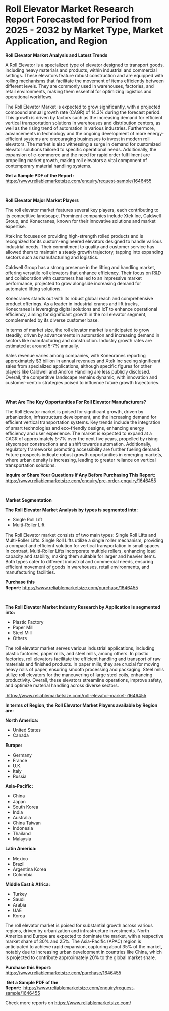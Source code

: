 <p><h1>Roll Elevator Market Research Report Forecasted for Period from 2025 -  2032 by Market Type, Market Application, and Region</h1></p><p><strong>Roll Elevator Market Analysis and Latest Trends</strong></p>
<p><p>A Roll Elevator is a specialized type of elevator designed to transport goods, including heavy materials and products, within industrial and commercial settings. These elevators feature robust construction and are equipped with rolling mechanisms that facilitate the movement of items efficiently between different levels. They are commonly used in warehouses, factories, and retail environments, making them essential for optimizing logistics and operational workflows.</p><p>The Roll Elevator Market is expected to grow significantly, with a projected compound annual growth rate (CAGR) of 14.3% during the forecast period. This growth is driven by factors such as the increasing demand for efficient vertical transportation solutions in warehouses and distribution centers, as well as the rising trend of automation in various industries. Furthermore, advancements in technology and the ongoing development of more energy-efficient systems are encouraging businesses to invest in modern roll elevators. The market is also witnessing a surge in demand for customized elevator solutions tailored to specific operational needs. Additionally, the expansion of e-commerce and the need for rapid order fulfillment are propelling market growth, making roll elevators a vital component of contemporary material handling systems.</p></p>
<p><strong>Get a Sample PDF of the Report:&nbsp;</strong> <a href="https://www.reliablemarketsize.com/enquiry/request-sample/1646455?utm_campaign=2308&utm_medium=2&utm_source=Github&utm_content=ia&utm_term=28022025&utm_id=roll-elevator">https://www.reliablemarketsize.com/enquiry/request-sample/1646455</a></p>
<p>&nbsp;</p>
<p><strong>Roll Elevator Major Market Players</strong></p>
<p><p>The roll elevator market features several key players, each contributing to its competitive landscape. Prominent companies include Xtek Inc, Caldwell Group, and Konecranes, known for their innovative solutions and market expertise. </p><p>Xtek Inc focuses on providing high-strength rolled products and is recognized for its custom-engineered elevators designed to handle various industrial needs. Their commitment to quality and customer service has allowed them to maintain a steady growth trajectory, tapping into expanding sectors such as manufacturing and logistics.</p><p>Caldwell Group has a strong presence in the lifting and handling market, offering versatile roll elevators that enhance efficiency. Their focus on R&D and collaboration with customers has led to an impressive market performance, projected to grow alongside increasing demand for automated lifting solutions.</p><p>Konecranes stands out with its robust global reach and comprehensive product offerings. As a leader in industrial cranes and lift trucks, Konecranes is leveraging digital solutions and IoT to enhance operational efficiency, aiming for significant growth in the roll elevator segment, complemented by its diverse customer base.</p><p>In terms of market size, the roll elevator market is anticipated to grow steadily, driven by advancements in automation and increasing demand in sectors like manufacturing and construction. Industry growth rates are estimated at around 5-7% annually. </p><p>Sales revenue varies among companies, with Konecranes reporting approximately $3 billion in annual revenues and Xtek Inc seeing significant sales from specialized applications, although specific figures for other players like Caldwell and Andron Handling are less publicly disclosed. Overall, the competitive landscape remains dynamic, with innovation and customer-centric strategies poised to influence future growth trajectories.</p></p>
<p>&nbsp;</p>
<p><strong>What Are The Key Opportunities For Roll Elevator Manufacturers?</strong></p>
<p><p>The Roll Elevator market is poised for significant growth, driven by urbanization, infrastructure development, and the increasing demand for efficient vertical transportation systems. Key trends include the integration of smart technologies and eco-friendly designs, enhancing energy efficiency and user experience. The market is expected to expand at a CAGR of approximately 5-7% over the next five years, propelled by rising skyscraper constructions and a shift towards automation. Additionally, regulatory frameworks promoting accessibility are further fueling demand. Future prospects indicate robust growth opportunities in emerging markets, where urban density is increasing, leading to greater reliance on vertical transportation solutions.</p></p>
<p><strong>Inquire or Share Your Questions If Any Before Purchasing This Report:</strong> <a href="https://www.reliablemarketsize.com/enquiry/pre-order-enquiry/1646455?utm_campaign=2308&utm_medium=2&utm_source=Github&utm_content=ia&utm_term=28022025&utm_id=roll-elevator">https://www.reliablemarketsize.com/enquiry/pre-order-enquiry/1646455</a></p>
<p>&nbsp;</p>
<p><strong>Market Segmentation</strong></p>
<p><strong>The Roll Elevator Market Analysis by types is segmented into:</strong></p>
<p><ul><li>Single Roll Lift</li><li>Multi-Roller Lift</li></ul></p>
<p><p>The Roll Elevator market consists of two main types: Single Roll Lifts and Multi-Roller Lifts. Single Roll Lifts utilize a single roller mechanism, providing a compact and efficient solution for vertical transportation in small spaces. In contrast, Multi-Roller Lifts incorporate multiple rollers, enhancing load capacity and stability, making them suitable for larger and heavier items. Both types cater to different industrial and commercial needs, ensuring efficient movement of goods in warehouses, retail environments, and manufacturing facilities.</p></p>
<p><strong>Purchase this Report:&nbsp;</strong><a href="https://www.reliablemarketsize.com/purchase/1646455?utm_campaign=2308&utm_medium=2&utm_source=Github&utm_content=ia&utm_term=28022025&utm_id=roll-elevator">https://www.reliablemarketsize.com/purchase/1646455</a></p>
<p>&nbsp;</p>
<p><strong>The Roll Elevator Market Industry Research by Application is segmented into:</strong></p>
<p><ul><li>Plastic Factory</li><li>Paper Mill</li><li>Steel Mill</li><li>Others</li></ul></p>
<p><p>The roll elevator market serves various industrial applications, including plastic factories, paper mills, and steel mills, among others. In plastic factories, roll elevators facilitate the efficient handling and transport of raw materials and finished products. In paper mills, they are crucial for moving heavy rolls of paper, ensuring smooth processing and packaging. Steel mills utilize roll elevators for the maneuvering of large steel coils, enhancing productivity. Overall, these elevators streamline operations, improve safety, and optimize material handling across diverse sectors.</p></p>
<p><a href="https://www.reliablemarketsize.com/roll-elevator-market-r1646455?utm_campaign=2308&utm_medium=2&utm_source=Github&utm_content=ia&utm_term=28022025&utm_id=roll-elevator">&nbsp;https://www.reliablemarketsize.com/roll-elevator-market-r1646455</a></p>
<p><strong>In terms of Region, the Roll Elevator Market Players available by Region are:</strong></p>
<p>
    <p> <strong> North America: </strong>
        <ul>
            <li>United States</li>
            <li>Canada</li>
        </ul>
        </p> 
    <p> <strong> Europe: </strong>
        <ul>
            <li>Germany</li>
            <li>France</li>
            <li>U.K.</li>
            <li>Italy</li>
            <li>Russia</li>
        </ul>
        </p> 
    <p> <strong> Asia-Pacific: </strong>
        <ul>
            <li>China</li>
            <li>Japan</li>
            <li>South Korea</li>
            <li>India</li>
            <li>Australia</li>
            <li>China Taiwan</li>
            <li>Indonesia</li>
            <li>Thailand</li>
            <li>Malaysia</li>
        </ul>
        </p> 
    <p> <strong> Latin America: </strong>
        <ul>
            <li>Mexico</li>
            <li>Brazil</li>
            <li>Argentina Korea</li>
            <li>Colombia</li>
        </ul>
        </p> 
    <p> <strong> Middle East & Africa: </strong>
        <ul>
            <li>Turkey</li>
            <li>Saudi</li>
            <li>Arabia</li>
            <li>UAE</li>
            <li>Korea</li>
        </ul>
    </p>
    </p>
<p><p>The roll elevator market is poised for substantial growth across various regions, driven by urbanization and infrastructure investments. North America and Europe are expected to dominate the market, with a respective market share of 30% and 25%. The Asia-Pacific (APAC) region is anticipated to achieve rapid expansion, capturing about 35% of the market, notably due to increasing urban development in countries like China, which is projected to contribute approximately 20% to the global market share.</p></p>
<p><strong>Purchase this Report: </strong><a href="https://www.reliablemarketsize.com/purchase/1646455?utm_campaign=2308&utm_medium=2&utm_source=Github&utm_content=ia&utm_term=28022025&utm_id=roll-elevator">https://www.reliablemarketsize.com/purchase/1646455</a></p>
<p>&nbsp;<strong>Get a Sample PDF of the Report:&nbsp;&nbsp;</strong><a href="https://www.reliablemarketsize.com/enquiry/request-sample/1646455?utm_campaign=2308&utm_medium=2&utm_source=Github&utm_content=ia&utm_term=28022025&utm_id=roll-elevator">https://www.reliablemarketsize.com/enquiry/request-sample/1646455</a></p>
<p><strong></strong></p>
<p>Check more reports on <a href="https://www.reliablemarketsize.com/?utm_campaign=2308&utm_medium=2&utm_source=Github&utm_content=ia&utm_term=28022025&utm_id=roll-elevator">https://www.reliablemarketsize.com/</a></p>
